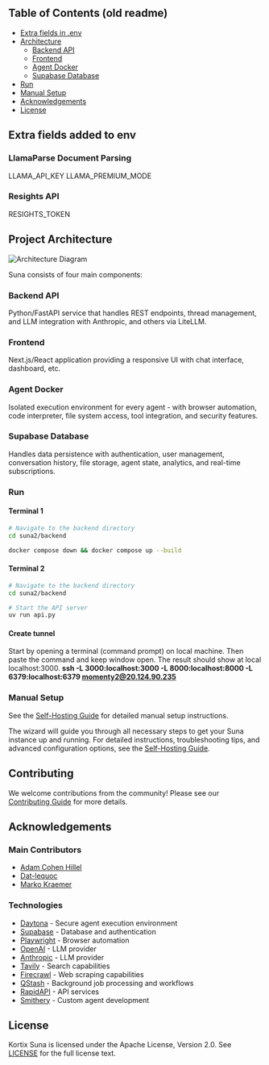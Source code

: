 


## Table of Contents (old readme)

- [Extra fields in .env](#extra-fields-in-env)
- [ Architecture](#project-architecture)
  - [Backend API](#backend-api)
  - [Frontend](#frontend)
  - [Agent Docker](#agent-docker)
  - [Supabase Database](#supabase-database)
- [Run](#run)
- [Manual Setup](#manual-setup)
- [Acknowledgements](#acknowledgements)
- [License](#license)

## Extra fields added to env

### LlamaParse Document Parsing
LLAMA_API_KEY
LLAMA_PREMIUM_MODE
### Resights API
RESIGHTS_TOKEN

## Project Architecture

![Architecture Diagram](docs/images/diagram.png)

Suna consists of four main components:

### Backend API

Python/FastAPI service that handles REST endpoints, thread management, and LLM integration with Anthropic, and others via LiteLLM.

### Frontend

Next.js/React application providing a responsive UI with chat interface, dashboard, etc.

### Agent Docker

Isolated execution environment for every agent - with browser automation, code interpreter, file system access, tool integration, and security features.

### Supabase Database

Handles data persistence with authentication, user management, conversation history, file storage, agent state, analytics, and real-time subscriptions.

### Run

#### Terminal 1
```bash
# Navigate to the backend directory
cd suna2/backend
```

```bash
docker compose down && docker compose up --build
```

#### Terminal 2
```bash
# Navigate to the backend directory
cd suna2/backend

# Start the API server
uv run api.py
```

#### Create tunnel
Start by opening a terminal (command prompt) on local machine. Then paste the command and keep window open. The result should show at local localhost:3000.
**ssh -L 3000:localhost:3000 -L 8000:localhost:8000 -L 6379:localhost:6379 momenty2@20.124.90.235**

### Manual Setup

See the [Self-Hosting Guide](./docs/SELF-HOSTING.md) for detailed manual setup instructions.

The wizard will guide you through all necessary steps to get your Suna instance up and running. For detailed instructions, troubleshooting tips, and advanced configuration options, see the [Self-Hosting Guide](./docs/SELF-HOSTING.md).

## Contributing

We welcome contributions from the community! Please see our [Contributing Guide](./CONTRIBUTING.md) for more details.

## Acknowledgements

### Main Contributors

- [Adam Cohen Hillel](https://x.com/adamcohenhillel)
- [Dat-lequoc](https://x.com/datlqqq)
- [Marko Kraemer](https://twitter.com/markokraemer)

### Technologies

- [Daytona](https://daytona.io/) - Secure agent execution environment
- [Supabase](https://supabase.com/) - Database and authentication
- [Playwright](https://playwright.dev/) - Browser automation
- [OpenAI](https://openai.com/) - LLM provider
- [Anthropic](https://www.anthropic.com/) - LLM provider
- [Tavily](https://tavily.com/) - Search capabilities
- [Firecrawl](https://firecrawl.dev/) - Web scraping capabilities
- [QStash](https://upstash.com/qstash) - Background job processing and workflows
- [RapidAPI](https://rapidapi.com/) - API services
- [Smithery](https://smithery.ai/) - Custom agent development

## License

Kortix Suna is licensed under the Apache License, Version 2.0. See [LICENSE](./LICENSE) for the full license text.



